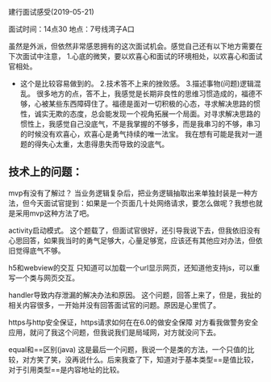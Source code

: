建行面试感受(2019-05-21)

面试时间：14点30
地点：7号线湾子A口

虽然是外派，但依然非常感恩拥有的这次面试机会。感觉自己还有以下地方需要在下次面试中注意，
1.心底的微笑，要以欢喜心和面试的环境相处，以欢喜心和面试官相处。
- 这个是比较容易做到的。
2.技术答不上来的挫败感。
3.描述事物(问题)逻辑混乱。
很多地方的点，答不上，我感觉是长期非良性的思维习惯造成的，福德不够，心被某些东西障碍住了。福德是面对一切积极的心态，寻求解决思路的惯性，诚实无欺的态度，总会能发现一个视角拓展一个局面。对寻求解决思路的惯性上，我感觉自己没底气，不是我掌握的不够多，而是我串习的不够，串习的时候没有欢喜心，欢喜心是勇气持续的唯一法宝。
我在想有可能是我对一道题的得失心太重，太患得患失而导致的没底气。

## 技术上的问题：
mvp有没有了解过？
当业务逻辑复杂后，把业务逻辑抽取出来单独封装是一种方法，但今天面试官提到：如果是一个页面几十处网络请求，要怎么做呢？我想也就是采用mvp这种方法了吧。


activity启动模式。
这个题载了，但面试官很好，还引导我说下去，但我依旧没有心思回答，如果我当时的勇气足够大，心量足够宽，应该还有其他应对办法，但依旧觉得底气不够。

h5和webview的交互
只知道可以加载一个url显示网页，还知道他支持js，可以重写一个类与网页交互。

handler导致内存泄漏的解决办法和原因。
这个问题，回答上来了，但是，我扯的相关内容很多，一开始并没有回答面试官的问题。原因是心里慌了。


https与http安全保证，https请求如何在在6.0的做安全保障
对方看我做警务安全应用，就问了我这个问题，但我说我们是局域网，对方就没问下去。


equal和==区别(java)
这是最后一个问题，我说一个是类的方法，一个只值的比较，对方笑了笑，没再说什么。后来我查了下，知道对于基本类型==是值比较，对于引用类型==是内容地址的比较。
